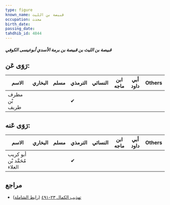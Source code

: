 ```yaml
---
type: figure
known_name: قبيصة بن الليث
occupation: محدث
birth_date:
passing_date:
tahdhib_id: 4844
---
```

##### قبيصة بن الليث بن قبيصة بن برمة الأسدي أبوعيسى الكوفي

## رَوَى عَن:
| الاسم         | البخاري | مسلم | الترمذي | النسائي | ابن ماجه | أبي داود | Others |
| ------------- | ------- | ---- | ------- | ------- | -------- | -------- | ------ |
| مطرف بْن طريف |         |      | ✔       |         |          |          |        |
## رَوَى عَنه:
| الاسم                        | البخاري | مسلم | الترمذي | النسائي | ابن ماجه | أبي داود | Others |
| ---------------------------- | ------- | ---- | ------- | ------- | -------- | -------- | ------ |
| أبو كريب مُحَمَّد بْن العلاء |         |      | ✔       |         |          |          |        |
## مراجع
- [تهذيب الكمال ٢٣-٤٩١](obsidian://open?vault=Tahdhib-al-Kamal&file=Figures/٤٨٤٤-قبيصة%20بن%20الليث%20بن%20قبيصة%20بن%20برمة%20الأسدي%20أبوعيسى%20الكوفي) ([رابط الشاملة](https://shamela.ws/book/3722/12378))